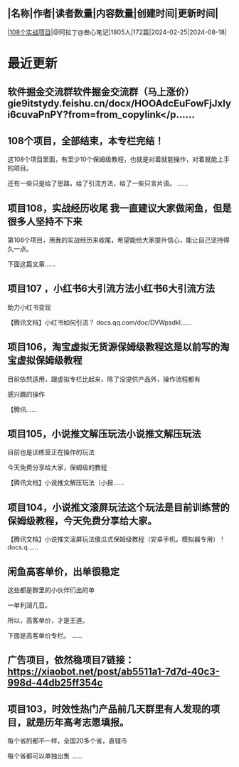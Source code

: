 |名称|作者|读者数量|内容数量|创建时间|更新时间|
---
|[108个实战项目](https://xiaobot.net/p/shizhan?refer=0b133df9-27dc-423b-8101-639049001c13)|@阿拉丁@叁心笔记|1805人|172篇|2024-02-25|2024-08-18|

# 最近更新
## 软件掘金交流群软件掘金交流群（马上涨价）gie9itstydy.feishu.cn/docx/HOOAdcEuFowFjJxIyi6cuvaPnPY?from=from_copylink</p......
## 108个项目，全部结束，本专栏完结！
这108个项目里面，有至少10个保姆级教程，也就是对着就能操作，对着就能上手的项目。

还有一些只是给了思路，给了引流方法，给了一些只言片语。
......
## 项目108，实战经历收尾 我一直建议大家做闲鱼，但是很多人坚持不下来

第108个项目，用我的实战经历来收尾，希望能给大家提升信心，能让自己坚持得久一点。

下面这篇文章......
## 项目107 ，小红书6大引流方法小红书6大引流方法

助力小红书变现

【腾讯文档】小红书如何引流？
docs.qq.com/doc/DVWpsdkl......
## 项目106，淘宝虚拟无货源保姆级教程这是以前写的淘宝虚拟保姆级教程

目前依然适用，跟虚拟专栏比起来，除了没提供产品外，操作流程都有

感兴趣的操作

【腾讯......
## 项目105，小说推文解压玩法小说推文解压玩法

目前也是训练营正在操作的玩法

今天免费分享给大家，保姆级的教程

【腾讯文档】小说推文解压玩法（小报......
## 项目104，小说推文滚屏玩法这个玩法是目前训练营的保姆级教程，今天免费分享给大家。

【腾讯文档】小说推文滚屏玩法傻瓜式保姆级教程（安卓手机，模拟器专用）！
docs.q......
## 闲鱼高客单价，出单很稳定
这些都是群里的小伙伴们出的单

一单利润几百。

所以，高客单价，才是王道。

下面是高客单价专栏。
......
## 广告项目，依然稳项目7链接：https://xiaobot.net/post/ab5511a1-7d7d-40c3-998d-44db25ff354c

## 项目103，时效性热门产品前几天群里有人发现的项目，就是历年高考志愿填报。


每个省的都不一样，全国20多个省，直辖市 

每个省都可以单独出售
......

